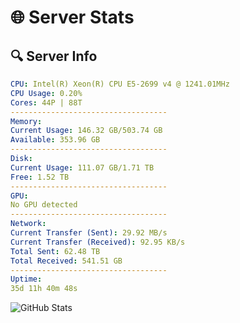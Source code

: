 # 🌐 Server Stats
## 🔍 Server Info
```yaml
CPU: Intel(R) Xeon(R) CPU E5-2699 v4 @ 1241.01MHz
CPU Usage: 0.20%
Cores: 44P | 88T
-----------------------------------
Memory:
Current Usage: 146.32 GB/503.74 GB
Available: 353.96 GB
-----------------------------------
Disk:
Current Usage: 111.07 GB/1.71 TB
Free: 1.52 TB
-----------------------------------
GPU:
No GPU detected
-----------------------------------
Network:
Current Transfer (Sent): 29.92 MB/s
Current Transfer (Received): 92.95 KB/s
Total Sent: 62.48 TB
Total Received: 541.51 GB
-----------------------------------
Uptime:
35d 11h 40m 48s
```
![GitHub Stats](https://img.shields.io/badge/Updated-2025-04-12_09:03:37-blue)
